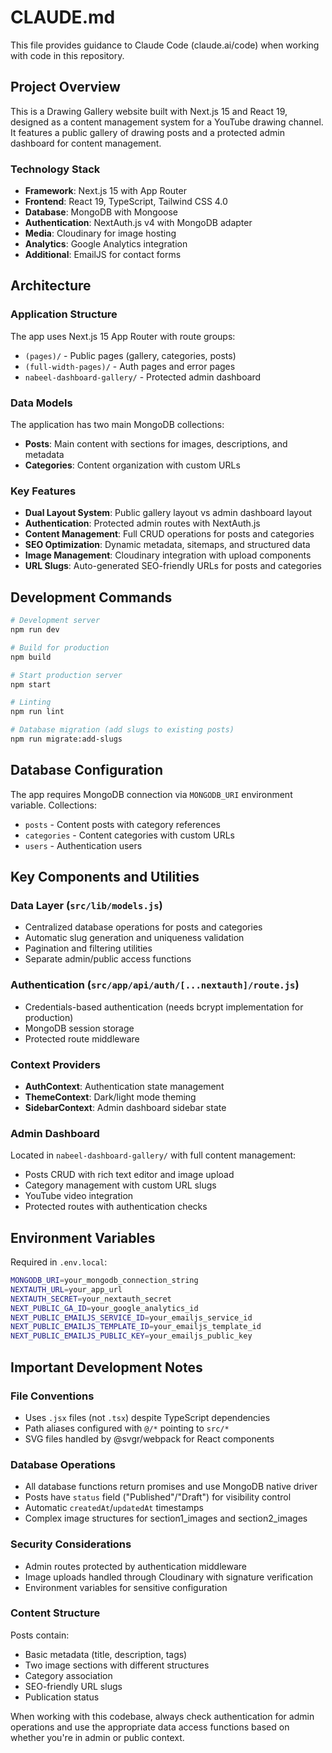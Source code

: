 # CLAUDE.md

This file provides guidance to Claude Code (claude.ai/code) when working with code in this repository.

## Project Overview

This is a Drawing Gallery website built with Next.js 15 and React 19, designed as a content management system for a YouTube drawing channel. It features a public gallery of drawing posts and a protected admin dashboard for content management.

### Technology Stack
- **Framework**: Next.js 15 with App Router
- **Frontend**: React 19, TypeScript, Tailwind CSS 4.0
- **Database**: MongoDB with Mongoose
- **Authentication**: NextAuth.js v4 with MongoDB adapter
- **Media**: Cloudinary for image hosting
- **Analytics**: Google Analytics integration
- **Additional**: EmailJS for contact forms

## Architecture

### Application Structure
The app uses Next.js 15 App Router with route groups:

- `(pages)/` - Public pages (gallery, categories, posts)
- `(full-width-pages)/` - Auth pages and error pages  
- `nabeel-dashboard-gallery/` - Protected admin dashboard

### Data Models
The application has two main MongoDB collections:
- **Posts**: Main content with sections for images, descriptions, and metadata
- **Categories**: Content organization with custom URLs

### Key Features
- **Dual Layout System**: Public gallery layout vs admin dashboard layout
- **Authentication**: Protected admin routes with NextAuth.js
- **Content Management**: Full CRUD operations for posts and categories
- **SEO Optimization**: Dynamic metadata, sitemaps, and structured data
- **Image Management**: Cloudinary integration with upload components
- **URL Slugs**: Auto-generated SEO-friendly URLs for posts and categories

## Development Commands

```bash
# Development server
npm run dev

# Build for production
npm build

# Start production server
npm start

# Linting
npm run lint

# Database migration (add slugs to existing posts)
npm run migrate:add-slugs
```

## Database Configuration

The app requires MongoDB connection via `MONGODB_URI` environment variable. Collections:
- `posts` - Content posts with category references
- `categories` - Content categories with custom URLs
- `users` - Authentication users

## Key Components and Utilities

### Data Layer (`src/lib/models.js`)
- Centralized database operations for posts and categories
- Automatic slug generation and uniqueness validation
- Pagination and filtering utilities
- Separate admin/public access functions

### Authentication (`src/app/api/auth/[...nextauth]/route.js`)
- Credentials-based authentication (needs bcrypt implementation for production)
- MongoDB session storage
- Protected route middleware

### Context Providers
- **AuthContext**: Authentication state management
- **ThemeContext**: Dark/light mode theming
- **SidebarContext**: Admin dashboard sidebar state

### Admin Dashboard
Located in `nabeel-dashboard-gallery/` with full content management:
- Posts CRUD with rich text editor and image upload
- Category management with custom URL slugs
- YouTube video integration
- Protected routes with authentication checks

## Environment Variables

Required in `.env.local`:
```bash
MONGODB_URI=your_mongodb_connection_string
NEXTAUTH_URL=your_app_url
NEXTAUTH_SECRET=your_nextauth_secret
NEXT_PUBLIC_GA_ID=your_google_analytics_id
NEXT_PUBLIC_EMAILJS_SERVICE_ID=your_emailjs_service_id
NEXT_PUBLIC_EMAILJS_TEMPLATE_ID=your_emailjs_template_id
NEXT_PUBLIC_EMAILJS_PUBLIC_KEY=your_emailjs_public_key
```

## Important Development Notes

### File Conventions
- Uses `.jsx` files (not `.tsx`) despite TypeScript dependencies
- Path aliases configured with `@/*` pointing to `src/*`
- SVG files handled by @svgr/webpack for React components

### Database Operations
- All database functions return promises and use MongoDB native driver
- Posts have `status` field ("Published"/"Draft") for visibility control
- Automatic `createdAt`/`updatedAt` timestamps
- Complex image structures for section1_images and section2_images

### Security Considerations
- Admin routes protected by authentication middleware
- Image uploads handled through Cloudinary with signature verification
- Environment variables for sensitive configuration

### Content Structure
Posts contain:
- Basic metadata (title, description, tags)
- Two image sections with different structures
- Category association
- SEO-friendly URL slugs
- Publication status

When working with this codebase, always check authentication for admin operations and use the appropriate data access functions based on whether you're in admin or public context.
